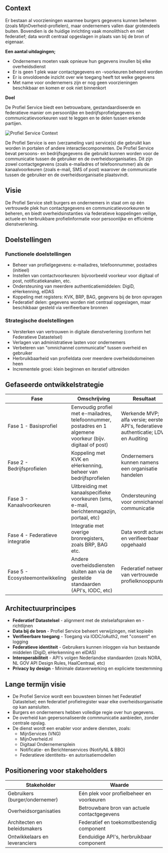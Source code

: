 ## Context

Er bestaan al voorzieningen waarmee burgers gegevens kunnen beheren (zoals MijnOverheid-profielen), maar ondernemers vallen daar grotendeels buiten. Bovendien is de huidige inrichting vaak monolithisch en niet federatief; data wordt centraal opgeslagen in plaats van bij de bron of eigenaar.

**Een aantal uitdagingen;**

- Ondernemers moeten vaak opnieuw hun gegevens invullen bij elke overheidsdienst
- Er is geen 1 plek waar contactgegevens en -voorkeuren beheerd worden
- Er is onvoldoende inzicht over wie toegang heeft tot welke gegevens
- Met name voor ondernemers zijn er nog geen voorzieningen beschikbaar en komen er ook niet binnenkort

**Doel**

De Profiel Service biedt een betrouwbare, gestandaardiseerde en federatieve manier om persoonlijke en bedrijfsprofielgegevens en communicatievoorkeuren vast te leggen en te delen tussen erkende partijen.

![Profiel Service Context](embed:ProfielServiceContext)

De Profiel Service is een (verzameling van) service(s) die gebruikt kan worden in portalen of andere interactiecomponenten. De Profiel Service bevat persoons- en bedrijfsgegevens die gebruikt kunnen worden voor de communicatie tussen de gebruiker en de overheidsorganisaties. Dit zijn zowel contactgegevens (zoals e-mailadres of telefoonnummer) als de kanaalvoorkeuren (zoals e-mail, SMS of post) waarover de communicatie tussen de gebruiker en de overheidsorganisatie plaatsvindt.

## Visie

De Profiel Service stelt burgers en ondernemers in staat om op één vertrouwde plek hun contactgegevens en communicatievoorkeuren te beheren, en biedt overheidsinstanties via federatieve koppelingen veilige, actuele en herbruikbare profielinformatie voor persoonlijke en efficiënte dienstverlening.

## Doelstellingen

### Functionele doelstellingen

- Beheer van profielgegevens: e-mailadres, telefoonnummer, postadres (initieel)
- Instellen van contactvoorkeuren: bijvoorbeeld voorkeur voor digitaal of post, notificatiekanalen, etc.
- Ondersteuning van meerdere authenticatiemiddelen: DigiD, eHerkenning, eIDAS
- Koppeling met registers: KVK, BRP, BAG, gegevens bij de bron opvragen
- Federatief delen: gegevens worden niet centraal opgeslagen, maar beschikbaar gesteld via verifieerbare bronnen

### Strategische doelstellingen

- Versterken van vertrouwen in digitale dienstverlening (conform het Federatieve Datastelsel)
- Verlagen van administratieve lasten voor ondernemers
- Verbeteren van "omnichannel communicatie" tussen overheid en gebruiker
- Herbruikbaarheid van profieldata over meerdere overheidsdomeinen heen
- Incrementele groei: klein beginnen en iteratief uitbreiden

## Gefaseerde ontwikkelstrategie

| Fase                            | Omschrijving                                                                                                 | Resultaat                                                                           |
| ------------------------------- | ------------------------------------------------------------------------------------------------------------ | ----------------------------------------------------------------------------------- |
| Fase 1 - Basisprofiel           | Eenvoudig profiel met e-mailadres, telefoonnummer, postadres en 1 algemene voorkeur (bijv. digitaal of post) | Werkende MVP; alfa versie; eerste API's, federatieve authenticatie; LDV en Auditing |
| Fase 2 - Bedrijfsprofielen      | Koppeling met KVK en eHerkenning, beheer van bedrijfsprofielen                                               | Ondernemers kunnen namens een organisatie handelen                                  |
| Fase 3 - Kanaalvoorkeuren       | Uitbreiding met kanaalspecifieke voorkeuren (sms, e-mail, berichtenmagazijn, portaal, etc)                   | Ondersteuning voor omnichannel communicatie                                         |
| Fase 4 - Federatieve integratie | Integratie met overige bronregisters, zoals BRP, BAG etc.                                                    | Data wordt actueel en verifieerbaar opgehaald                                       |
| Fase 5 - Ecosysteemontwikkeling | Andere overheidsdiensten sluiten aan via de gestelde standaarden (API's, IODC, etc)                          | Federatief netwerk van vertrouwde profielknooppunten                                |

## Architectuurprincipes

- **Federatief Datastelsel** - alignment met de stelselafspraken en -richtlijnen
- **Data bij de bron** - Profiel Service beheert verwijzingen, niet kopieën
- **Verifieerbare toegang** - Toegang via IODC/oAuth2, met "consent" en logging
- **Federatieve identiteit** - Gebruikers kunnen inloggen via hun bestaande middelen (DigiD, eHerkenning en eIDAS)
- **Interoperabiliteit** - API's volgen Nederlandse standaarden (zoals NORA, NL GOV API Design Rules, HaalCentraal, etc)
- **Privacy by design** - Minimale dataverwerking en expliciete toestemming

## Lange termijn visie

- De Profiel Service wordt een bouwsteen binnen het Federatief Datastelsel; een federatief profielregister waar elke overheidsorganisatie op kan aansluiten.
- Burgers en ondernemers hebben volledige regie over hun gegevens.
- De overheid kan gepersonaliseerde commnunicatie aanbieden, zonder centrale opslag.
- De dienst wordt een enabler voor andere diensten, zoals:
  - MijnServices (VNG)
  - MijnOverheid.nl
  - Digitaal Ondernemersplein
  - Notificatie- en Berichtenservices (NotifyNL & BBO)
  - Federatieve identiteits- en autorisatiemodellen

## Positionering voor stakeholders

| Stakeholder                    | Waarde                                       |
| ------------------------------ | -------------------------------------------- |
| Gebruikers (burger/ondernemer) | Eén plek voor profielbeheer en voorkeuren    |
| Overheidsorganisaties          | Betrouwbare bron van actuele contactgegevens |
| Architecten en beleidsmakers   | Federatief en toekomstbestendig component    |
| Ontwikkelaars en leveranciers  | Eenduidige API's, herbruikbaar component     |

